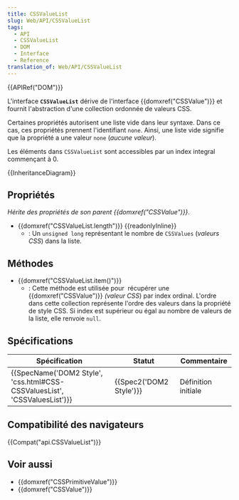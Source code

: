 ```yaml
---
title: CSSValueList
slug: Web/API/CSSValueList
tags:
  - API
  - CSSValueList
  - DOM
  - Interface
  - Reference
translation_of: Web/API/CSSValueList
---
```

{{APIRef("DOM")}}

L'interface **`CSSValueList`** dérive de l'interface {{domxref("CSSValue")}} et fournit l'abstraction d'une collection ordonnée de valeurs CSS.

Certaines propriétés autorisent une liste vide dans leur syntaxe. Dans ce cas, ces propriétés prennent l'identifiant `none`. Ainsi, une liste vide signifie que la propriété a une valeur `none` (_aucune valeur_).

Les éléments dans `CSSValueList` sont accessibles par un index integral commençant à 0.

{{InheritanceDiagram}}

## Propriétés

_Hérite des propriétés de son parent {{domxref("CSSValue")}}_.

- {{domxref("CSSValueList.length")}} {{readonlyInline}}
  - : Un `unsigned long` représentant le nombre de `CSSValues` (_valeurs CSS_) dans la liste.

## Méthodes

- {{domxref("CSSValueList.item()")}}
  - : Cette méthode est utilisée pour  récupérer une {{domxref("CSSValue")}} _(valeur CSS_) par index ordinal. L'ordre dans cette collection représente l'ordre des valeurs dans la propriété de style CSS. Si index est supérieur ou égal au nombre de valeurs de la liste, elle renvoie `null`.

## Spécifications

| Spécification                                                                                    | Statut                           | Commentaire         |
| ------------------------------------------------------------------------------------------------ | -------------------------------- | ------------------- |
| {{SpecName('DOM2 Style', 'css.html#CSS-CSSValuesList', 'CSSValuesList')}} | {{Spec2('DOM2 Style')}} | Définition initiale |

## Compatibilité des navigateurs

{{Compat("api.CSSValueList")}}

## Voir aussi

- {{domxref("CSSPrimitiveValue")}}
- {{domxref("CSSValue")}}
